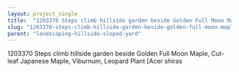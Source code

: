 ```yaml
---
layout: project_single
title:  "1203370 Steps climb hillside garden beside Golden Full Moon Maple, Cut-leaf Japanese Maple, Viburnum, Leopard Plant [Acer shiras"
slug: "1203370-steps-climb-hillside-garden-beside-golden-full-moon-maple-cut-leaf-japanese-maple-viburnum-leopard-plant"
parent: "landscaping-hillside-sloped-yard"
---
```

1203370 Steps climb hillside garden beside Golden Full Moon Maple, Cut-leaf Japanese Maple, Viburnum, Leopard Plant [Acer shiras